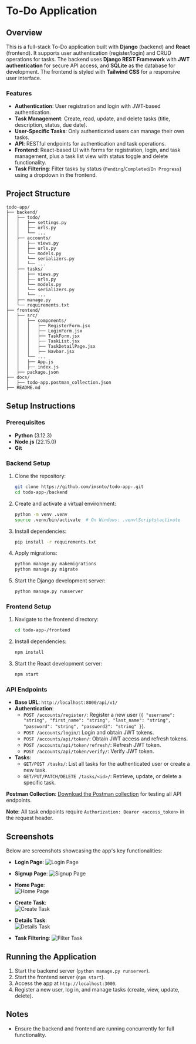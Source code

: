 # To-Do Application

## Overview
This is a full-stack To-Do application built with **Django** (backend) and **React** (frontend). It supports user authentication (register/login) and CRUD operations for tasks. The backend uses **Django REST Framework** with **JWT authentication** for secure API access, and **SQLite** as the database for development. The frontend is styled with **Tailwind CSS** for a responsive user interface.

### Features
- **Authentication**: User registration and login with JWT-based authentication.
- **Task Management**: Create, read, update, and delete tasks (title, description, status, due date).
- **User-Specific Tasks**: Only authenticated users can manage their own tasks.
- **API**: RESTful endpoints for authentication and task operations.
- **Frontend**: React-based UI with forms for registration, login, and task management, plus a task list view with status toggle and delete functionality.
- **Task Filtering**: Filter tasks by status (`Pending`/`Completed`/`In Progress`) using a dropdown in the frontend.

## Project Structure
```
todo-app/
├── backend/
│   ├── todo/
│   │   ├── settings.py
│   │   ├── urls.py
│   │   └── ...
│   ├── accounts/
│   │   ├── views.py
│   │   ├── urls.py
│   │   └── models.py
│   │   └── serializers.py
│   │   └── ...
│   ├── tasks/
│   │   ├── views.py
│   │   ├── urls.py
│   │   └── models.py
│   │   └── serializers.py
│   │   └── ...
│   ├── manage.py
│   └── requirements.txt
├── frontend/
│   ├── src/
│   │   ├── components/
│   │   │   ├── RegisterForm.jsx
│   │   │   ├── LoginForm.jsx
│   │   │   ├── TaskForm.jsx
│   │   │   ├── TaskList.jsx
│   │   │   ├── TaskDetailPage.jsx
│   │   │   ├── Navbar.jsx
│   │   └── ...
│   │   ├── App.js
│   │   ├── index.js
│   ├── package.json
├── docs/
│   ├── todo-app.postman_collection.json
├── README.md
```

## Setup Instructions

### Prerequisites
- **Python** (3.12.3)
- **Node.js** (22.15.0)
- **Git**

### Backend Setup
1. Clone the repository:
   ```bash
   git clone https://github.com/imsnto/todo-app-.git
   cd todo-app-/backend
   ```
2. Create and activate a virtual environment:
   ```bash
   python -m venv .venv
   source .venv/bin/activate  # On Windows: .venv\Scripts\activate
   ```
3. Install dependencies:
   ```bash
   pip install -r requirements.txt
   ```
4. Apply migrations:
   ```bash
   python manage.py makemigrations
   python manage.py migrate
   ```
6. Start the Django development server:
   ```bash
   python manage.py runserver
   ```

### Frontend Setup
1. Navigate to the frontend directory:
   ```bash
   cd todo-app-/frontend
   ```
2. Install dependencies:
   ```bash
   npm install
   ```
3. Start the React development server:
   ```bash
   npm start
   ```

### API Endpoints
- **Base URL**: `http://localhost:8000/api/v1/`
- **Authentication**:
  - `POST /accounts/register/`: Register a new user (`{ "username": "string", "first_name": "string", "last_name": "string", "password": "string", "password2": "string" }`).
  - `POST /accounts/login/`: Login and obtain JWT tokens.
  - `POST /accounts/api/token/`: Obtain JWT access and refresh tokens.
  - `POST /accounts/api/token/refresh/`: Refresh JWT token.
  - `POST /accounts/api/token/verify/`: Verify JWT token.
- **Tasks**:
  - `GET/POST /tasks/`: List all tasks for the authenticated user or create a new task.
  - `GET/PUT/PATCH/DELETE /tasks/<id>/`: Retrieve, update, or delete a specific task.
    
**Postman Collection**: [Download the Postman collection](/docs/todo-app.postman_collection.json) for testing all API endpoints.
  
**Note**: All task endpoints require `Authorization: Bearer <access_token>` in the request header.

## Screenshots
Below are screenshots showcasing the app's key functionalities:

- **Login Page**:
  ![Login Page](/docs/screenshots/login.png)

- **Signup Page**:
  ![Signup Page](/docs/screenshots/register.png)

- **Home Page**:  
  ![Home Page](/docs/screenshots/home-page.png)

- **Create Task**:  
  ![Create Task](/docs/screenshots/create-task.png)

- **Details Task**:  
  ![Details Task](/docs/screenshots/detail-task.png)

- **Task Filtering**:
  ![Filter Task](/docs/screenshots/filter.png)

## Running the Application
1. Start the backend server (`python manage.py runserver`).
2. Start the frontend server (`npm start`).
3. Access the app at `http://localhost:3000`.
4. Register a new user, log in, and manage tasks (create, view, update, delete).

## Notes
- Ensure the backend and frontend are running concurrently for full functionality.
